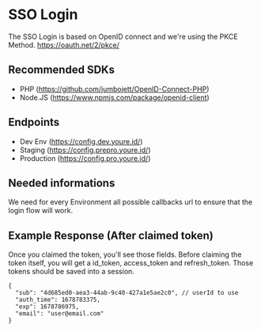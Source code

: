# SSO Login

The SSO Login is based on OpenID connect and we're using the PKCE Method.
https://oauth.net/2/pkce/

## Recommended SDKs

* PHP (https://github.com/jumbojett/OpenID-Connect-PHP)
* Node.JS (https://www.npmjs.com/package/openid-client)

## Endpoints

* Dev Env (https://config.dev.youre.id/)
* Staging (https://config.prepro.youre.id/)
* Production (https://config.pro.youre.id/)

##  Needed informations

We need for every Environment all possible callbacks url to ensure that the login flow will work.

## Example Response (After claimed token)

Once you claimed the token, you'll see those fields. Before claiming the token itself, you will get a id_token, access_token and refresh_token. Those tokens should be saved into a session.

```
{
  "sub": "4d685ed0-aea3-44ab-9c40-427a1e5ae2c0", // userId to use
  "auth_time": 1678783375,
  "exp": 1678786975,
  "email": "user@email.com"
}
```
